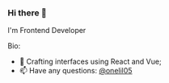 ### Hi there 👋

I'm Frontend Developer

Bio: 
* 💬 Crafting interfaces using React and Vue;
* 📫 Have any questions: [@onelil05](https://twitter.com/onelil05)
